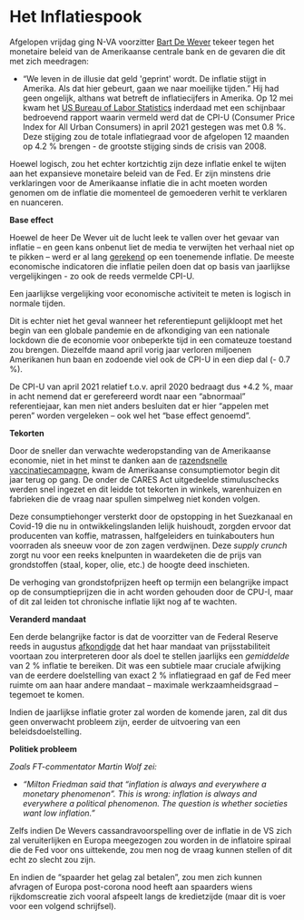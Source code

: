 

# Het Inflatiespook

Afgelopen vrijdag ging N-VA voorzitter [Bart De Wever]( https://twitter.com/de_NVA/status/1393297306187927555?s=20) tekeer tegen het monetaire beleid van de Amerikaanse centrale bank en de gevaren die dit met zich meedragen:
-	“We leven in de illusie dat geld 'geprint' wordt. De inflatie stijgt in Amerika. Als dat hier gebeurt, gaan we naar moeilijke tijden.”
Hij had geen ongelijk, althans wat betreft de inflatiecijfers in Amerika. Op 12 mei kwam het [US Bureau of Labor Statistics]( https://www.bls.gov/news.release/cpi.nr0.htm) inderdaad met een schijnbaar bedroevend rapport waarin vermeld werd dat de CPI-U (Consumer Price Index for All Urban Consumers) in april 2021 gestegen was met 0.8 %. Deze stijging zou de totale inflatiegraad voor de afgelopen 12 maanden op 4.2 % brengen - de grootste stijging sinds de crisis van 2008.


Hoewel logisch, zou het echter kortzichtig zijn deze inflatie enkel te wijten aan het expansieve monetaire beleid van de Fed. Er zijn minstens drie verklaringen voor de Amerikaanse inflatie die in acht moeten worden genomen om de inflatie die momenteel de gemoederen verhit te verklaren en nuanceren.


**Base effect**


Hoewel de heer De Wever uit de lucht leek te vallen over het gevaar van inflatie – en geen kans onbenut liet de media te verwijten het verhaal niet op te pikken – werd er al lang [gerekend]( https://archive.is/9BlWJ) op een toenemende inflatie. De meeste economische indicatoren die inflatie peilen doen dat op basis van jaarlijkse vergelijkingen - zo ook de reeds vermelde CPI-U. 


Een jaarlijkse vergelijking voor economische activiteit te meten is logisch in normale tijden. 


Dit is echter niet het geval wanneer het referentiepunt gelijkloopt met het begin van een globale pandemie en de afkondiging van een nationale lockdown die de economie voor onbeperkte tijd in een comateuze toestand zou brengen. Diezelfde maand april vorig jaar verloren miljoenen Amerikanen hun baan en zodoende viel ook de CPI-U in een diep dal (- 0.7 %).


De CPI-U van april 2021 relatief t.o.v. april 2020 bedraagt dus +4.2 %, maar in acht nemend dat er gerefereerd wordt naar een “abnormaal” referentiejaar, kan men niet anders besluiten dat er hier “appelen met peren” worden vergeleken – ook wel het “base effect genoemd”.


**Tekorten**


Door de sneller dan verwachte wederopstanding van de Amerikaanse economie, niet in het minst te danken aan de [razendsnelle vaccinatiecampagne](https://www.bloomberg.com/graphics/covid-vaccine-tracker-global-distribution/), kwam de Amerikaanse consumptiemotor begin dit jaar terug op gang. De onder de CARES Act uitgedeelde stimuluschecks werden snel ingezet en dit leidde tot tekorten in winkels, warenhuizen en fabrieken die de vraag naar spullen simpelweg niet konden volgen. 


Deze consumptiehonger versterkt door de opstopping in het Suezkanaal en Covid-19 die nu in ontwikkelingslanden lelijk huishoudt, zorgden ervoor dat producenten van koffie, matrassen, halfgeleiders en tuinkabouters hun voorraden als sneeuw voor de zon zagen verdwijnen. Deze *supply crunch* zorgt nu voor een reeks knelpunten in waardeketen die de prijs van grondstoffen (staal, koper, olie, etc.) de hoogte deed inschieten.


De verhoging van grondstofprijzen heeft op termijn een belangrijke impact op de consumptieprijzen die in acht worden gehouden door de CPU-I, maar of dit zal leiden tot chronische inflatie lijkt nog af te wachten. 


**Veranderd mandaat**


Een derde belangrijke factor is dat de voorzitter van de Federal Reserve reeds in augustus [afkondigde]( https://www.federalreserve.gov/newsevents/speech/powell20200827a.htm) dat het haar mandaat van prijsstabiliteit voortaan zou interpreteren door als doel te stellen jaarlijks een *gemiddelde* van 2 % inflatie te bereiken. Dit was een subtiele maar cruciale afwijking van de eerdere doelstelling van exact 2 % inflatiegraad en gaf de Fed meer ruimte om aan haar andere mandaat – maximale werkzaamheidsgraad – tegemoet te komen.


Indien de jaarlijkse inflatie groter zal worden de komende jaren, zal dit dus geen onverwacht probleem zijn, eerder de uitvoering van een beleidsdoelstelling.


**Politiek probleem**


*Zoals FT-commentator Martin Wolf zei:* 


-	*“Milton Friedman said that “inflation is always and everywhere a monetary phenomenon”. This is wrong: inflation is always and everywhere a political phenomenon. The question is whether societies want low inflation.”*


Zelfs indien De Wevers cassandravoorspelling over de inflatie in de VS zich zal veruiterlijken en Europa meegezogen zou worden in de inflatoire spiraal die de Fed voor ons uittekende, zou men nog de vraag kunnen stellen of dit echt zo slecht zou zijn.


En indien de “spaarder het gelag zal betalen”, zou men zich kunnen afvragen of Europa post-corona nood heeft aan spaarders wiens rijkdomscreatie zich vooral afspeelt langs de kredietzijde (maar dit is voer voor een volgend schrijfsel).
